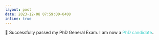 ```yaml
---
layout: post
date: 2023-12-08 07:59:00-0400
inline: true
---
```


:tada: Successfully passed my PhD General Exam.  I am now a <span style="color:MediumTurquoise">PhD candidate</span>..